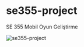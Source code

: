 # se355-project
SE 355 Mobil Oyun Geliştirme

![se355-project](https://user-images.githubusercontent.com/36307448/39579298-0bff4866-4eef-11e8-84e1-0a8e257b0141.gif)
